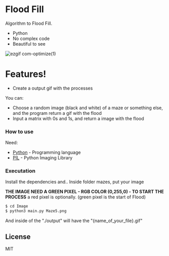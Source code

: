 # Flood Fill

Algorithm to Flood Fill.

  - Python
  - No complex code
  - Beautiful to see
  
  ![ezgif com-optimize(1)](https://user-images.githubusercontent.com/51216389/87076088-a2c31c00-c1f7-11ea-9a18-e527bd1198cf.gif)

# Features!

  - Create a output gif with the processes


You can:
  - Choose a random image (black and white) of a maze or something else, and the program return a gif with the flood
  - Input a matrix with 0s and 1s, and return a image with the flood



### How to use

Need:

* [Python](https://www.python.org/) - Programming language
* [PIL](https://pypi.org/project/Pillow/) - Python Imaging Library


### Executation

Install the dependencies and.. Inside folder mazes, put your image

**THE IMAGE NEED A GREEN PIXEL - RGB COLOR (0,255,0) - TO START THE PROCESS** a red pixel is optionally. (green pixel is the start of Flood)


```sh
$ cd Image
$ python3 main.py Maze5.png
```

And inside of the "./output" will have the "{name_of_your_file}.gif"

License
----

MIT
